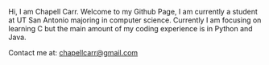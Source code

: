 Hi, I am Chapell Carr. 
Welcome to my Github Page, I am currently a student at UT San Antonio majoring in computer science. 
Currently I am focusing on learning C but the main amount of my coding experience is in Python and Java. 


Contact me at: chapellcarr@gmail.com 

<!---
ChapCarr/ChapCarr is a ✨ special ✨ repository because its `README.md` (this file) appears on your GitHub profile.
You can click the Preview link to take a look at your changes.
--->
